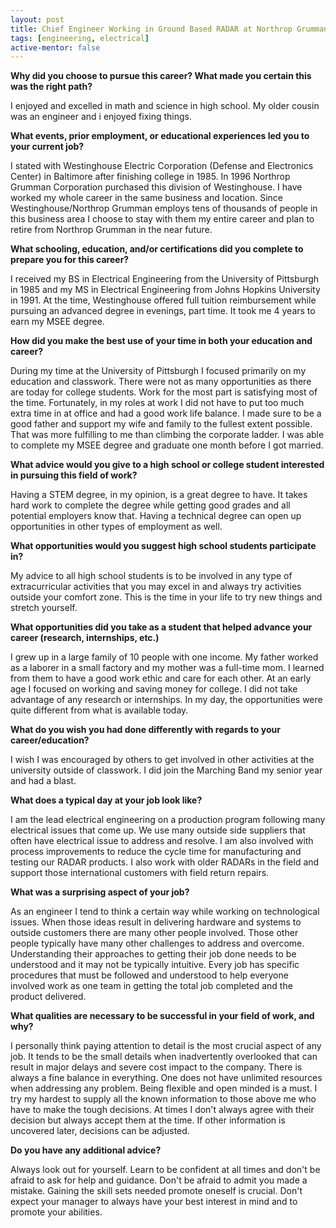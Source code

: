 ```yaml
---
layout: post
title: Chief Engineer Working in Ground Based RADAR at Northrop Grumman
tags: [engineering, electrical]
active-mentor: false
---
```


**Why did you choose to pursue this career?  What made you certain this was the right path?**

I enjoyed and excelled in math and science in high school.  My older cousin was an engineer and i enjoyed fixing things.

**What events, prior employment, or educational experiences led you to your current job?**

I stated with Westinghouse Electric Corporation (Defense and Electronics Center) in Baltimore after finishing college in 1985.  In 1996 Northrop Grumman Corporation purchased this division of Westinghouse.  I have worked my whole career in the same business and location.  Since Westinghouse/Northrop Grumman employs tens of thousands of people in this business area I choose to stay with them my entire career and plan to retire from Northrop Grumman in the near future.

**What schooling, education, and/or certifications did you complete to prepare you for this career?**

I received my BS in Electrical Engineering from the University of Pittsburgh in 1985 and my MS in Electrical Engineering from Johns Hopkins University in 1991.  At the time, Westinghouse offered full tuition reimbursement while pursuing an advanced degree in evenings, part time.  It took me 4 years to earn my MSEE degree.

**How did you make the best use of your time in both your education and career?**

During my time at the University of Pittsburgh I focused primarily on my education and classwork.  There were not as many opportunities as there are today for college students.  Work for the most part is satisfying most of the time.  Fortunately, in my roles at work I did not have to put too much extra time in at office and had a good work life balance.  I made sure to be a good father and support my wife and family to the fullest extent possible.  That was more fulfilling to me than climbing the corporate ladder.  I was able to complete my MSEE degree and graduate one month before I got married.

**What advice would you give to a high school or college student interested in pursuing this field of work?**

Having a STEM degree, in my opinion, is a great degree to have.  It takes hard work to complete the degree while getting good grades and all potential employers know that.  Having a technical degree can open up opportunities in other types of employment as well.   

**What opportunities would you suggest high school students participate in?**

My advice to all high school students is to be involved in any type of extracurricular activities that you may excel in and always try activities outside your comfort zone.  This is the time in your life to try new things and stretch yourself.   

**What opportunities did you take as a student that helped advance your career (research, internships, etc.)**

I grew up in a large family of 10 people with one income.  My father worked as a laborer in a small factory and my mother was a full-time mom.  I learned from them to have a good work ethic and care for each other.  At an early age I focused on working and saving money for college.  I did not take advantage of any research or internships.  In my day, the opportunities were quite different from what is available today.

**What do you wish you had done differently with regards to your career/education?**

I wish I was encouraged by others to get involved in other activities at the university outside of classwork.  I did join the Marching Band my senior year and had a blast.  

**What does a typical day at your job look like?**

I am the lead electrical engineering on a production program following many electrical issues that come up.  We use many outside side suppliers that often have electrical issue to address and resolve.  I am also involved with process improvements to reduce the cycle time for manufacturing and testing our RADAR products.  I also work with older RADARs in the field and support those international customers with field return repairs.

**What was a surprising aspect of your job?**

As an engineer I tend to think a certain way while working on technological issues.  When those ideas result in delivering hardware and systems to outside customers there are many other people involved.  Those other people typically have many other challenges to address and overcome.  Understanding their approaches to getting their job done needs to be understood and it may not be typically intuitive.  Every job has specific procedures that must be followed and understood to help everyone involved work as one team in getting the total job completed and the product delivered.   

**What qualities are necessary to be successful in your field of work, and why?**

I personally think paying attention to detail is the most crucial aspect of any job.  It tends to be the small details when inadvertently overlooked that can result in major delays and severe cost impact to the company.  There is always a fine balance in everything.  One does not have unlimited resources when addressing any problem.  Being flexible and open minded is a must.  I try my hardest to supply all the known information to those above me who have to make the tough decisions.  At times I don't always agree with their decision but always accept them at the time.  If other information is uncovered later, decisions can be adjusted.

**Do you have any additional advice?**

Always look out for yourself.  Learn to be confident at all times and don't be afraid to ask for help and guidance.  Don't be afraid to admit you made a mistake.  Gaining the skill sets needed promote oneself is crucial.  Don't expect your manager to always have your best interest in mind and to promote your abilities.
